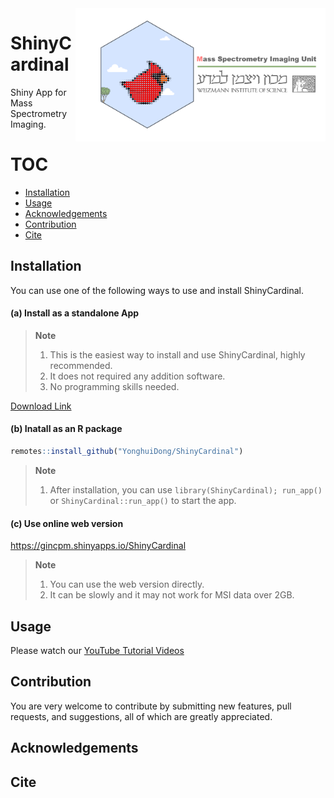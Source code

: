 <img src="https://github.com/YonghuiDong/ShinyCardinal/blob/main/inst/app/www/img/logo.png" align="right" alt="" width="400" />

# ShinyCardinal
Shiny App for Mass Spectrometry Imaging.

# TOC
* [Installation](#installation)
* [Usage](#usage)
* [Acknowledgements](#acknowledgements)
* [Contribution](#contribution)
* [Cite](#cite)

## Installation

You can use one of the following ways to use and install ShinyCardinal.

#### (a) Install as a standalone App

>**Note**
>
>1. This is the easiest way to install and use ShinyCardinal, highly recommended.
>2. It does not required any addition software.
>3. No programming skills needed.

[Download Link](https://sourceforge.net/projects/shinycardinal/)


#### (b) Inatall as an R package

```r
remotes::install_github("YonghuiDong/ShinyCardinal")
```
>**Note**
>
> 1. After installation, you can use `library(ShinyCardinal); run_app()` or `ShinyCardinal::run_app()` to start the app.

#### (c) Use online web version

https://gincpm.shinyapps.io/ShinyCardinal

>**Note**
>
>1. You can use the web version directly.
>2. It can be slowly and it may not work for MSI data over 2GB.

## Usage

<i class="fa fa-youtube" aria-hidden="true"></i> 

Please watch our [YouTube Tutorial Videos](https://www.youtube.com/@MSI_WIS/videos)

## Contribution

You are very welcome to contribute by submitting new features, pull requests, and suggestions, all of which are greatly appreciated.

## Acknowledgements

## Cite

